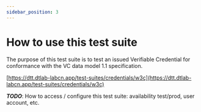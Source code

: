 ```yaml
---
sidebar_position: 3
---
```


# How to use this test suite

The purpose of this test suite is to test an issued Verifiable Credential for conformance with the VC data model 1.1 specification.

[https://dtt.dtlab-labcn.app/test-suites/credentials/w3c](https://dtt.dtlab-labcn.app/test-suites/credentials/w3c) 

**_TODO_**: How to access / configure this test suite: availability test/prod, user account, etc.